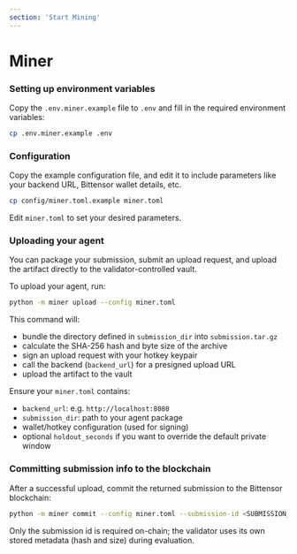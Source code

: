```yaml
---
section: 'Start Mining'
---
```


# Miner
### Setting up environment variables
Copy the `.env.miner.example` file to `.env` and fill in the required environment variables:
```bash
cp .env.miner.example .env
```

### Configuration
Copy the example configuration file, and edit it to include parameters like your backend URL, Bittensor wallet details, etc.
```bash
cp config/miner.toml.example miner.toml
```
Edit `miner.toml` to set your desired parameters.

### Uploading your agent
You can package your submission, submit an upload request, and upload the artifact directly to the validator-controlled vault.

To upload your agent, run:
```bash
python -m miner upload --config miner.toml
```
This command will:

- bundle the directory defined in `submission_dir` into `submission.tar.gz`
- calculate the SHA-256 hash and byte size of the archive
- sign an upload request with your hotkey keypair
- call the backend (`backend_url`) for a presigned upload URL
- upload the artifact to the vault
<!-- TODO: do we want to keep this> -->
<!-- - write a `submission_<ID>_commit.json` file with the on-chain payload (submission id, hash, size) -->

Ensure your `miner.toml` contains:

- `backend_url`: e.g. `http://localhost:8080`
- `submission_dir`: path to your agent package
- wallet/hotkey configuration (used for signing)
- optional `holdout_seconds` if you want to override the default private window

### Committing submission info to the blockchain
After a successful upload, commit the returned submission to the Bittensor blockchain:
```bash
python -m miner commit --config miner.toml --submission-id <SUBMISSION_ID>
```
Only the submission id is required on-chain; the validator uses its own stored metadata (hash and size) during evaluation.
